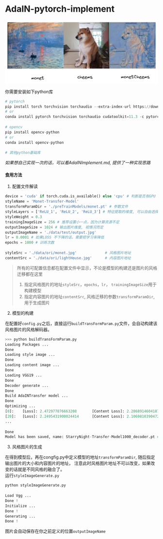 # AdaIN-pytorch-implement

![cheems](https://github.com/HuangXingjie2002/AdaIN-pytorch-implement/blob/main/image/READEME/d__github_AdaIN_AtentionAETransfer.png)

你需要安装如下python库


```python
# pytorch
pip install torch torchvision torchaudio --extra-index-url https://download.pytorch.org/whl/cu113
# or
conda install pytorch torchvision torchaudio cudatoolkit=11.3 -c pytorch

# opencv
pip install opencv-python
# or
conda install opencv-python

# 其他python基础库
```
*如果想自己实现一次的话，可以看AdaINImplement.md, 提供了一种实现思路*

#### 食用方法

1. 配置文件解读

```python
device = 'cuda' if torch.cuda.is_available() else 'cpu' # 判断是否有GPU
styleName = 'Monet-Transfer-Model' 
transformParamDir = './preTrainModels/monet.pt' # 参数文件
styleLayers = ['ReLU_1', 'ReLU_2', 'ReLU_3'] # 特征提取的维度, 可以自由选择
styleWeight = 0.3
trainingImageSize = 256 # 推荐设置小一点，因为计算资源不足
outputImageSize = 1024 # 输出图片维度, 视情况而定
outputImageName = './data/test/output.jpg'
lr = 0.0001 # 如果LOSS 不下降的话，需要把学习率降低
epochs = 1000 # 训练次数

styleSrc = './data/ori/monet.jpg'             # 风格图片地址
contentSrc = './data/ori/lightHouse.jpg'      # 内容图片地址
```
> 所有的可配置信息都在配置文件中显示，不论是模型的构建还是图片的风格迁移都在这里
> 1. 指定风格图片的地址`styleSrc`，`epochs`，`lr`， `trainingImageSize`用于构建模型
> 2. 指定内容图片的地址`contentSrc`, 风格迁移的参数`transformParamDir`, 用于生成图片

2. 模型的构建

在配置好`config.py`之后，直接运行`buildTransFormParam.py`文件，会自动构建该风格图片的风格解码器。
```python
>>> python buildTransFormParam.py
Loading Packages ...
Done
Loading style image ...
Done
Loading content image ...
Done
Loading VGG19 ...
Done
Decoder generate ...
Done
Build AdaINTransfer model ...
Done
Optimizing ...
[0]:    [Loss]: 2.472977876663208       [Content Loss]: 2.286891460418701       [Style Loss]: 0.6202879548072815
[20]:   [Loss]: 2.2495431900024414      [Content Loss]: 2.106981039047241       [Style Loss]: 0.4752069115638733
...

Done
Model has been saved, name: StarryNight-Transfer-Model1000_decoder.pt # 模型保存的名称
```

3. 风格图片的生成

在得到模型后，再在congfig.py中定义模型的地址`transformParamDir`, 随后指定输出图片的大小和内容图片的地址，
注意此时风格图片地址不可以改变，如果改变的话就是不同风格的融合了。  
运行`styleImageGenerate.py`  
```python
python styleImageGenerate.py       

Load Vgg ...
Done !
Initialize ...
Done !
Generating ...
Done !
```
图片会自动保存在你之前定义的位置`outputImageName`


